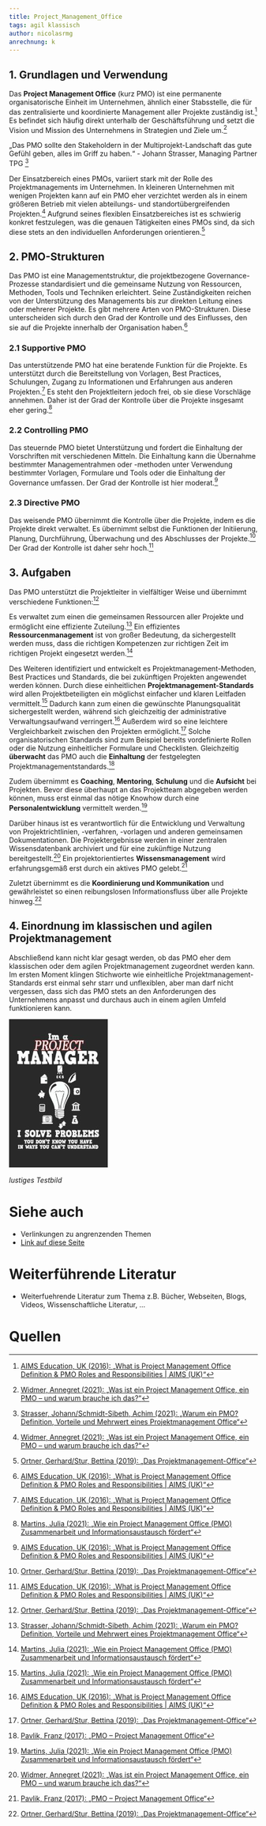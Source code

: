 ```yaml
---
title: Project_Management_Office
tags: agil klassisch
author: nicolasrmg
anrechnung: k
---
```



## 1.	Grundlagen und Verwendung
Das **Project Management Office** (kurz PMO) ist eine permanente organisatorische Einheit im Unternehmen, ähnlich einer Stabsstelle, die für das zentralisierte und koordinierte Management aller Projekte zuständig ist.[^1] Es befindet sich häufig direkt unterhalb der Geschäftsführung und setzt die Vision und Mission des Unternehmens in Strategien und Ziele um.[^6]

„Das PMO sollte den Stakeholdern in der Multiprojekt-Landschaft das gute Gefühl geben, alles im Griff zu haben.“ - Johann Strasser, Managing Partner TPG [^5]

Der Einsatzbereich eines PMOs, variiert stark mit der Rolle des Projektmanagements im Unternehmen. In kleineren Unternehmen mit wenigen Projekten kann auf ein PMO eher verzichtet werden als in einem größeren Betrieb mit vielen abteilungs- und standortübergreifenden Projekten.[^6] Aufgrund seines flexiblen Einsatzbereiches ist es schwierig konkret festzulegen, was die genauen Tätigkeiten eines PMOs sind, da sich diese stets an den individuellen Anforderungen orientieren.[^3]

## 2.	PMO-Strukturen 
Das PMO ist eine Managementstruktur, die projektbezogene Governance-Prozesse standardisiert und die gemeinsame Nutzung von Ressourcen, Methoden, Tools und Techniken erleichtert. Seine Zuständigkeiten reichen von der Unterstützung des Managements bis zur direkten Leitung eines oder mehrerer Projekte. Es gibt mehrere Arten von PMO-Strukturen. Diese unterscheiden sich durch den Grad der Kontrolle und des Einflusses, den sie auf die Projekte innerhalb der Organisation haben.[^1]

### 2.1	Supportive PMO
Das unterstützende PMO hat eine beratende Funktion für die Projekte. Es unterstützt durch die Bereitstellung von Vorlagen, Best Practices, Schulungen, Zugang zu Informationen und Erfahrungen aus anderen Projekten.[^1] Es steht den Projektleitern jedoch frei, ob sie diese Vorschläge annehmen. Daher ist der Grad der Kontrolle über die Projekte insgesamt eher gering.[^2]

### 2.2	Controlling PMO
Das steuernde PMO bietet Unterstützung und fordert die Einhaltung der Vorschriften mit verschiedenen Mitteln. Die Einhaltung kann die Übernahme bestimmter Managementrahmen oder -methoden unter Verwendung bestimmter Vorlagen, Formulare und Tools oder die Einhaltung der Governance umfassen. Der Grad der Kontrolle ist hier moderat.[^1]

### 2.3	Directive PMO
Das weisende PMO übernimmt die Kontrolle über die Projekte, indem es die Projekte direkt verwaltet. Es übernimmt selbst die Funktionen der Initiierung, Planung, Durchführung, Überwachung und des Abschlusses der Projekte.[^3] Der Grad der Kontrolle ist daher sehr hoch.[^1]

## 3.	Aufgaben
Das PMO unterstützt die Projektleiter in vielfältiger Weise und übernimmt verschiedene Funktionen:[^3]

Es verwaltet zum einen die gemeinsamen Ressourcen aller Projekte und ermöglicht eine effiziente Zuteilung.[^5] Ein effizientes **Ressourcenmanagement** ist von großer Bedeutung, da sichergestellt werden muss, dass die richtigen Kompetenzen zur richtigen Zeit im richtigen Projekt eingesetzt werden.[^2]

Des Weiteren identifiziert und entwickelt es Projektmanagement-Methoden, Best Practices und Standards, die bei zukünftigen Projekten angewendet werden können. Durch diese einheitlichen **Projektmanagement-Standards** wird allen Projektbeteiligten ein möglichst einfacher und klaren Leitfaden vermittelt.[^2] Dadurch kann zum einen die gewünschte Planungsqualität sichergestellt werden, während sich gleichzeitig der administrative Verwaltungsaufwand verringert.[^1] Außerdem wird so eine leichtere Vergleichbarkeit zwischen den Projekten ermöglicht.[^3] Solche organisatorischen Standards sind zum Beispiel bereits vordefinierte Rollen oder die Nutzung einheitlicher Formulare und Checklisten. Gleichzeitig **überwacht** das PMO auch die **Einhaltung** der festgelegten Projektmanagementstandards.[^4]

Zudem übernimmt es **Coaching**, **Mentoring**, **Schulung** und die **Aufsicht** bei Projekten. Bevor diese überhaupt an das Projektteam abgegeben werden können, muss erst einmal das nötige Knowhow durch eine **Personalentwicklung** vermittelt werden.[^2]

Darüber hinaus ist es verantwortlich für die Entwicklung und Verwaltung von Projektrichtlinien, -verfahren, -vorlagen und anderen gemeinsamen Dokumentationen. Die Projektergebnisse werden in einer zentralen Wissensdatenbank archiviert und für eine zukünftige Nutzung bereitgestellt.[^6] Ein projektorientiertes **Wissensmanagement** wird erfahrungsgemäß erst durch ein aktives PMO gelebt.[^4]

Zuletzt übernimmt es die **Koordinierung und Kommunikation** und gewährleistet so einen reibungslosen Informationsfluss über alle Projekte hinweg.[^3]

## 4.	Einordnung im klassischen und agilen Projektmanagement
Abschließend kann nicht klar gesagt werden, ob das PMO eher dem klassischen oder dem agilen Projektmanagement zugeordnet werden kann. Im ersten Moment klingen Stichworte wie einheitliche Projektmanagement-Standards erst einmal sehr starr und unflexiblen, aber man darf nicht vergessen, dass sich das PMO stets an den Anforderungen des Unternehmens anpasst und durchaus auch in einem agilen Umfeld funktionieren kann.


![Beispielabbildung](Project_Management_Office/test-file.jpg)

*lustiges Testbild*


# Siehe auch

* Verlinkungen zu angrenzenden Themen
* [Link auf diese Seite](Project_Management_Office.md)

# Weiterführende Literatur

* Weiterfuehrende Literatur zum Thema z.B. Bücher, Webseiten, Blogs, Videos, Wissenschaftliche Literatur, ...

# Quellen

[^1]: [AIMS Education, UK (2016): „What is Project Management Office Definition & PMO Roles and Responsibilities | AIMS (UK)“](https://www.youtube.com/watch?v=WFO2sZd8oh4)
[^2]: [Martins, Julia (2021): „Wie ein Project Management Office (PMO) Zusammenarbeit und Informationsaustausch fördert“](https://asana.com/de/resources/pmo-project-management-office)
[^3]: [Ortner, Gerhard/Stur, Bettina (2019): „Das Projektmanagement-Office“](https://link.springer.com/book/10.1007/978-3-662-59486-5)
[^4]: [Pavlik, Franz (2017): „PMO – Project Management Office“](https://dieprojektmanager.com/project-management-office-pmo/)
[^5]: [Strasser, Johann/Schmidt-Sibeth, Achim (2021): „Warum ein PMO? Definition, Vorteile und Mehrwert eines Projektmanagement Office“](https://www.theprojectgroup.com/blog/pmo-project-management-office/)
[^6]: [Widmer, Annegret (2021): „Was ist ein Project Management Office, ein PMO – und warum brauche ich das?“](https://meisterplan.com/de/blog/was-ist-ein-project-management-office/)

